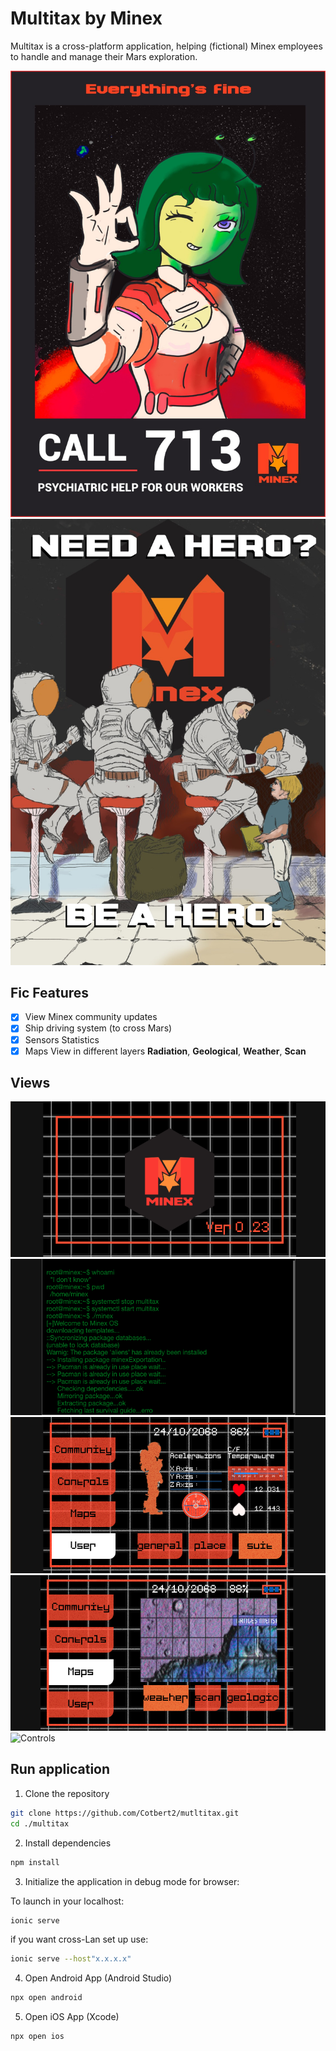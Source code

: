 # Multitax by Minex

Multitax is a cross-platform application, helping (fictional) Minex employees to handle and manage their Mars exploration.

![Minex](./presentation/minex.jpeg)
![Minex](./presentation/minex2.jpeg)

## Fic Features

- [x] View Minex community updates
- [x] Ship driving system (to cross Mars)
- [x] Sensors Statistics
- [x] Maps View in different layers **Radiation**, **Geological**, **Weather**, **Scan**

## Views

![SplashScreen](./presentation/splash.png)
![BNooting](./presentation/booting.png)
![Shuit](./presentation/suit.png)
![Maps](./presentation/maps.png)
![Controls](./presentation/controls.png)


## Run application

1. Clone the repository
```bash
git clone https://github.com/Cotbert2/mutltitax.git
cd ./multitax
```

2. Install dependencies
```bash
npm install
```

3. Initialize the application in debug mode for browser:

To launch in your localhost:
```bash
ionic serve
```

if you want cross-Lan set up use:

```bash
ionic serve --host"x.x.x.x"
```

4. Open Android App (Android Studio)
```bash
npx open android
```

5. Open iOS App (Xcode)
```bash
npx open ios
```